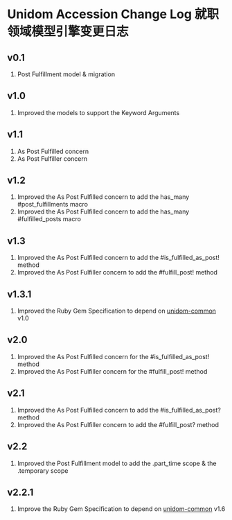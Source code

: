 # Unidom Accession Change Log 就职领域模型引擎变更日志

## v0.1
1. Post Fulfillment model & migration

## v1.0
1. Improved the models to support the Keyword Arguments

## v1.1
1. As Post Fulfilled concern
2. As Post Fulfiller concern

## v1.2
1. Improved the As Post Fulfilled concern to add the has_many #post_fulfillments macro
2. Improved the As Post Fulfilled concern to add the has_many #fulfilled_posts macro

## v1.3
1. Improved the As Post Fulfilled concern to add the #is_fulfilled_as_post! method
2. Improved the As Post Fulfiller concern to add the #fulfill_post! method

## v1.3.1
1. Improved the Ruby Gem Specification to depend on [unidom-common](https://github.com/topbitdu/unidom-common) v1.0

## v2.0
1. Improved the As Post Fulfilled concern for the #is_fulfilled_as_post! method
2. Improved the As Post Fulfiller concern for the #fulfill_post! method

## v2.1
1. Improved the As Post Fulfilled concern to add the #is_fulfilled_as_post? method
2. Improved the As Post Fulfiller concern to add the #fulfill_post? method

## v2.2
1. Improved the Post Fulfillment model to add the .part_time scope & the .temporary scope

## v2.2.1
1. Improve the Ruby Gem Specification to depend on [unidom-common](https://github.com/topbitdu/unidom-common) v1.6
